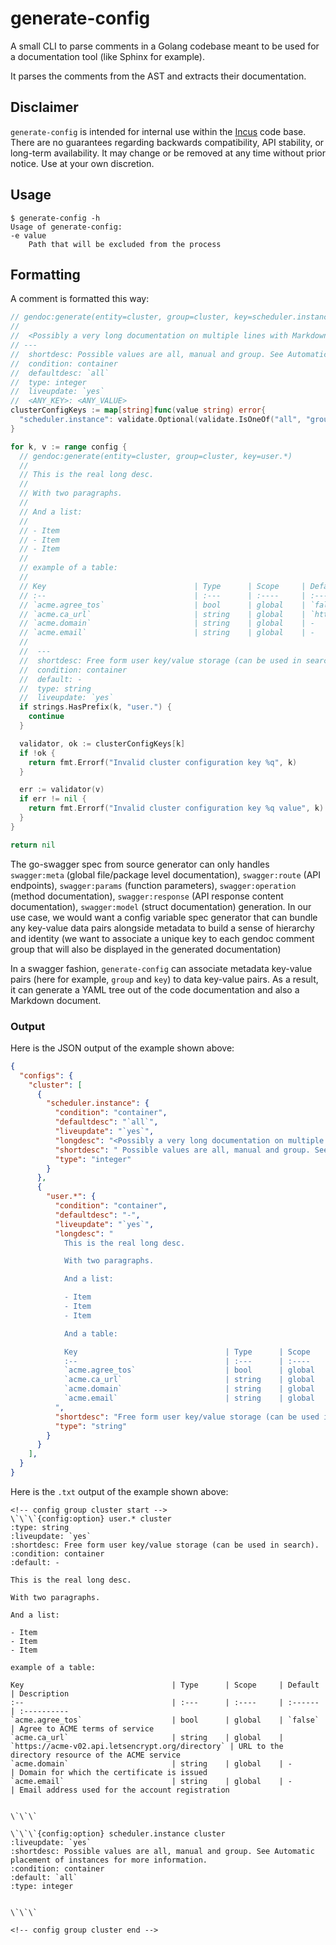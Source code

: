 # generate-config

A small CLI to parse comments in a Golang codebase meant to be used for a documentation tool (like Sphinx for example).

It parses the comments from the AST and extracts their documentation.

## Disclaimer

`generate-config` is intended for internal use within the
[Incus](https://github.com/lxc/incus) code base. There are no guarantees regarding
backwards compatibility, API stability, or long-term availability. It may change
or be removed at any time without prior notice. Use at your own discretion.

## Usage

```shell
$ generate-config -h
Usage of generate-config:
-e value
    Path that will be excluded from the process
```

## Formatting

A comment is formatted this way:

```go
// gendoc:generate(entity=cluster, group=cluster, key=scheduler.instance)
//
//  <Possibly a very long documentation on multiple lines with Markdown tables, etc.>
// ---
//  shortdesc: Possible values are all, manual and group. See Automatic placement of instances for more information.
//  condition: container
//  defaultdesc: `all`
//  type: integer
//  liveupdate: `yes`
//  <ANY_KEY>: <ANY_VALUE>
clusterConfigKeys := map[string]func(value string) error{
  "scheduler.instance": validate.Optional(validate.IsOneOf("all", "group", "manual")),
}

for k, v := range config {
  // gendoc:generate(entity=cluster, group=cluster, key=user.*)
  //
  // This is the real long desc.
  //
  // With two paragraphs.
  //
  // And a list:
  //
  // - Item
  // - Item
  // - Item
  //
  // example of a table:
  //
  // Key                                 | Type      | Scope     | Default                                          | Description
  // :--                                 | :---      | :----     | :------                                          | :----------
  // `acme.agree_tos`                    | bool      | global    | `false`                                          | Agree to ACME terms of service
  // `acme.ca_url`                       | string    | global    | `https://acme-v02.api.letsencrypt.org/directory` | URL to the directory resource of the ACME service
  // `acme.domain`                       | string    | global    | -                                                | Domain for which the certificate is issued
  // `acme.email`                        | string    | global    | -                                                | Email address used for the account registration
  //
  //  ---
  //  shortdesc: Free form user key/value storage (can be used in search).
  //  condition: container
  //  default: -
  //  type: string
  //  liveupdate: `yes`
  if strings.HasPrefix(k, "user.") {
    continue
  }

  validator, ok := clusterConfigKeys[k]
  if !ok {
    return fmt.Errorf("Invalid cluster configuration key %q", k)
  }

  err := validator(v)
  if err != nil {
    return fmt.Errorf("Invalid cluster configuration key %q value", k)
  }
}

return nil
```

The go-swagger spec from source generator can only handles `swagger:meta` (global file/package level documentation), `swagger:route` (API endpoints), `swagger:params` (function parameters), `swagger:operation` (method documentation), `swagger:response` (API response content documentation), `swagger:model` (struct documentation) generation. In our use case, we would want a config variable spec generator that can bundle any key-value data pairs alongside metadata to build a sense of hierarchy and identity (we want to associate a unique key to each gendoc comment group that will also be displayed in the generated documentation)

In a swagger fashion, `generate-config` can associate metadata key-value pairs (here for example, `group` and `key`) to data key-value pairs. As a result, it can generate a YAML tree out of the code documentation and also a Markdown document.

### Output

Here is the JSON output of the example shown above:

```json
{
  "configs": {
    "cluster": [
      {
        "scheduler.instance": {
          "condition": "container",
          "defaultdesc": "`all`",
          "liveupdate": "`yes`",
          "longdesc": "<Possibly a very long documentation on multiple lines with Markdown tables, etc.>",
          "shortdesc": " Possible values are all, manual and group. See Automatic placement of instances for more",
          "type": "integer"
        }
      },
      {
        "user.*": {
          "condition": "container",
          "defaultdesc": "-",
          "liveupdate": "`yes`",
          "longdesc": "
            This is the real long desc.

            With two paragraphs.

            And a list:

            - Item
            - Item
            - Item

            And a table:

            Key                                 | Type      | Scope     | Default                                          | Description
            :--                                 | :---      | :----     | :------                                          | :----------
            `acme.agree_tos`                    | bool      | global    | `false`                                          | Agree to ACME terms of service
            `acme.ca_url`                       | string    | global    | `https://acme-v02.api.letsencrypt.org/directory` | URL to the directory resource of the ACME service
            `acme.domain`                       | string    | global    | -                                                | Domain for which the certificate is issued
            `acme.email`                        | string    | global    | -                                                | Email address used for the account registration
          ",
          "shortdesc": "Free form user key/value storage (can be used in search).",
          "type": "string"
        }
      }
    ],
  }
}
```

Here is the `.txt` output of the example shown above:

```plain
<!-- config group cluster start -->
\`\`\`{config:option} user.* cluster
:type: string
:liveupdate: `yes`
:shortdesc: Free form user key/value storage (can be used in search).
:condition: container
:default: -

This is the real long desc.

With two paragraphs.

And a list:

- Item
- Item
- Item

example of a table:

Key                                 | Type      | Scope     | Default                                          | Description
:--                                 | :---      | :----     | :------                                          | :----------
`acme.agree_tos`                    | bool      | global    | `false`                                          | Agree to ACME terms of service
`acme.ca_url`                       | string    | global    | `https://acme-v02.api.letsencrypt.org/directory` | URL to the directory resource of the ACME service
`acme.domain`                       | string    | global    | -                                                | Domain for which the certificate is issued
`acme.email`                        | string    | global    | -                                                | Email address used for the account registration


\`\`\`

\`\`\`{config:option} scheduler.instance cluster
:liveupdate: `yes`
:shortdesc: Possible values are all, manual and group. See Automatic placement of instances for more information.
:condition: container
:default: `all`
:type: integer


\`\`\`

<!-- config group cluster end -->
```
